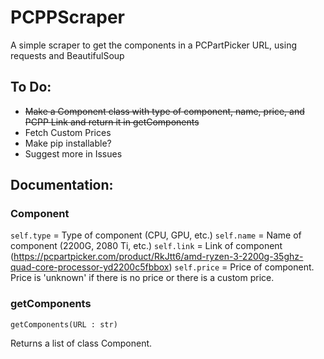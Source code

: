 # PCPPScraper
A simple scraper to get the components in a PCPartPicker URL, using requests and BeautifulSoup

## To Do:
- ~~Make a Component class with type of component, name, price, and PCPP Link and return it in getComponents~~
- Fetch Custom Prices
- Make pip installable?
- Suggest more in Issues

## Documentation:

### Component

`self.type` = Type of component (CPU, GPU, etc.)
`self.name` = Name of component (2200G, 2080 Ti, etc.)
`self.link` = Link of component (https://pcpartpicker.com/product/RkJtt6/amd-ryzen-3-2200g-35ghz-quad-core-processor-yd2200c5fbbox)
`self.price` = Price of component. Price is 'unknown' if there is no price or there is a custom price.

### getComponents

`getComponents(URL : str)`

Returns a list of class Component.
